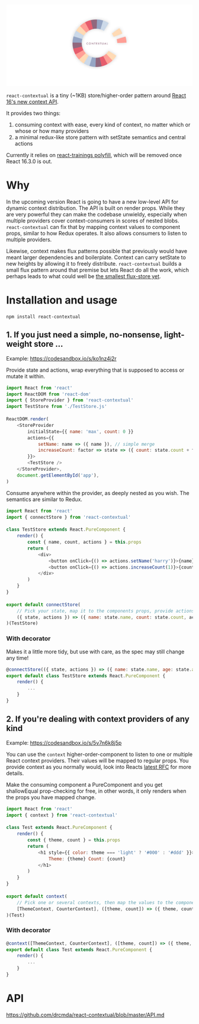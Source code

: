 ![](contextual.jpg)

`react-contextual` is a tiny (~1KB) store/higher-order pattern around [React 16's new context API](https://github.com/acdlite/rfcs/blob/new-version-of-context/text/0000-new-version-of-context.md).

It provides two things:

1. consuming context with ease, every kind of context, no matter which or whose or how many providers
2. a minimal redux-like store pattern with setState semantics and central actions

Currently it relies on [react-trainings polyfill](https://github.com/ReactTraining/react-broadcast/tree/next), which will be removed once React 16.3.0 is out.

# Why

In the upcoming version React is going to have a new low-level API for dynamic context distribution. The API is built on render props. While they are very powerful they can make the codebase unwieldy, especially when multiple providers cover context-consumers in scores of nested blobs. `react-contextual` can fix that by mapping context values to component props, similar to how Redux operates. It also allows consumers to listen to multiple providers.

Likewise, context makes flux patterns possible that previously would have meant larger dependencies and boilerplate. Context can carry setState to new heights by allowing it to freely distribute. `react-contextual` builds a small flux pattern around that premise but lets React do all the work, which perhaps leads to what could well be [the smallest flux-store yet](https://github.com/drcmda/react-contextual/blob/master/src/store.js).

# Installation and usage

    npm install react-contextual

## 1. If you just need a simple, no-nonsense, light-weight store ...

Example: https://codesandbox.io/s/ko1nz4j2r

Provide state and actions, wrap everything that is supposed to access or mutate it within.

```js
import React from 'react'
import ReactDOM from 'react-dom'
import { StoreProvider } from 'react-contextual'
import TestStore from './TestStore.js'

ReactDOM.render(
    <StoreProvider
        initialState={{ name: 'max', count: 0 }}
        actions={{
            setName: name => ({ name }), // simple merge
            increaseCount: factor => state => ({ count: state.count + factor }), // functional merge
        }}>
        <TestStore />
    </StoreProvider>,
    document.getElementById('app'),
)
```

Consume anywhere within the provider, as deeply nested as you wish. The semantics are similar to Redux.

```js
import React from 'react'
import { connectStore } from 'react-contextual'

class TestStore extends React.PureComponent {
    render() {
        const { name, count, actions } = this.props
        return (
            <div>
                <button onClick={() => actions.setName('harry')}>{name}</button>
                <button onClick={() => actions.increaseCount(1)}>{count}</button>
            </div>
        )
    }
}

export default connectStore(
    // Pick your state, map it to the components props, provide actions ...
    ({ state, actions }) => ({ name: state.name, count: state.count, actions })
)(TestStore)
```

### With decorator

Makes it a little more tidy, but use with care, as the spec may still change any time!

```js
@connectStore(({ state, actions }) => ({ name: state.name, age: state.age, actions }))
export default class TestStore extends React.PureComponent {
    render() {
        ...
    }
}
```

## 2. If you're dealing with context providers of any kind

Example: https://codesandbox.io/s/5v7n6k8j5p

You can use the `context` higher-order-component to listen to one or multiple React context providers. Their values will be mapped to regular props. You provide context as you normally would, look into Reacts [latest RFC](https://github.com/acdlite/rfcs/blob/new-version-of-context/text/0000-new-version-of-context.md) for more details.

Make the consuming component a PureComponent and you get shallowEqual prop-checking for free, in other words, it only renders when the props you have mapped change.

```js
import React from 'react'
import { context } from 'react-contextual'

class Test extends React.PureComponent {
    render() {
        const { theme, count } = this.props
        return (
            <h1 style={{ color: theme === 'light' ? '#000' : '#ddd' }}>
                Theme: {theme} Count: {count}
            </h1>
        )
    }
}

export default context(
    // Pick one or several contexts, then map the values to the components props ...
    [ThemeContext, CounterContext], ([theme, count]) => ({ theme, count })
)(Test)
```

### With decorator

```js
@context([ThemeContext, CounterContext], ([theme, count]) => ({ theme, count }))
export default class Test extends React.PureComponent {
    render() {
        ...
    }
}
```

# API

https://github.com/drcmda/react-contextual/blob/master/API.md
